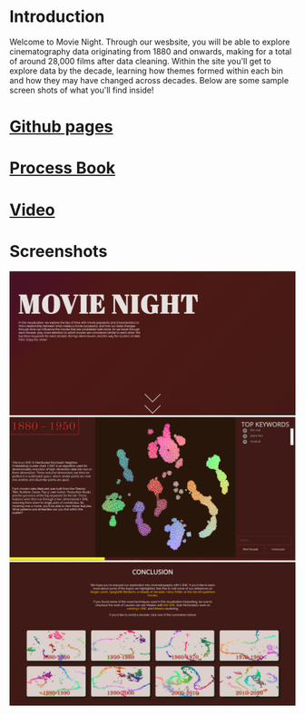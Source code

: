 # Introduction

Welcome to Movie Night.
Through our wesbsite, you will be able to explore cinematography data originating from 1880 and onwards, making for a total of around 28,000 films after data cleaning. Within the site you'll get to explore data by the decade, learning how themes formed within each bin and how they may have changed across decades. Below are some sample screen shots of what you'll find inside!

# [Github pages](https://dfontana.github.io/movienight/)
# [Process Book](Final_Proposal.pdf)
# [Video](https://youtu.be/J7GKU_4xL7w)
# Screenshots
![](img/Intro.PNG)
![](img/vis.PNG)
![](img/conclusion.PNG)
